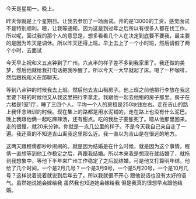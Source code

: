 今天是星期一，晚上。

昨天你就是上个星期日。让我去参加了一场面试。开的是13000的工资，感觉面试不是特别顺利。嗯，让我等通知，因为这是到过年之后所以有很多人都在找工作，所以呢，面试我的那个人的意思是，想多看看几个人在决定到底要不要我，最主要的是因为昨天是调休。所以昨天还得上班。早上去上了一个小时班，然后请假了两个小时，去面试

今天早上祝和义五点钟到了广州。六点半的样子差不多到我家里了。我还做的美梦，然后他就给我打电话把我吵醒了。所以今天一大早就起了床。喝了一杯咖啡，然后跟祝和义在那聊天。

等到八点钟的时候我去上班。然后他去吉山租房子。他上班之前他把行李放在我这里要下班的时候他又从我这里把行李拿走。我跟他一起去他租的房子那里。房子在六楼是1室1厅，睡了三四个人。平均一个人的房租是250块钱左右。走在吉山的路上我怀念培训的时候。现在集上的路都是用水泥铺的，走在路上也没有什么泥巴。晚上我跟他俩一起吃麻辣汤，还有甜点。吃的我肚子要胀死了。嗯从他那里回来。走的很慢，就20来分钟。你就是一点几公里的样子。不是今天我自己亲自走了一遍。我还真的不知道吉山离我这里那么近。我一直以为吉山是在很远的地方。

这两天跟程倩都吵吵闹闹的。就是因为结婚是在什么时候，就是因为这个事情。程倩一直想等到他工作稳定之后，再跟我结婚。所以本来我是想现在就结婚了，就拖到我想象中，等他下半年来广州工作稳定了之后就结婚。可是他又打算明年结。他给了几个时间，一个是2月几号？一个是3月9号，一个是5月20号，一个是10月几号？这样说着说着就说到后年去了。所以我就很不开心 跟他说话也没有太好的语气。虽然她说她会嫁给我 虽然我也知道她会嫁给我 但是我真的很想早点跟他结婚。